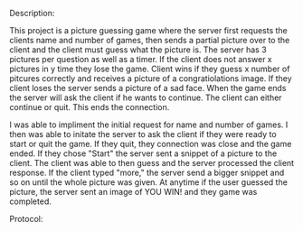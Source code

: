 Description:

This project is a picture guessing game where the server first requests the clients name and number of games, then sends a partial picture over to the 
client and the client must guess what the picture is. The server has 3 pictures per question as well as a timer. If the client does not answer x pictures 
in y time they lose the game. Client wins if they guess x number of pitcures correctly and receives a picture of a congratiolations image. If they client 
loses the server sends a picture of a sad face. When the game ends the server will ask the client if he wants to continue. The client can either continue
or quit. This ends the connection.

I was able to impliment the initial request for name and number of games. I then was able to initate the server to ask the client if they were ready to
start or quit the game. If they quit, they connection was close and the game ended. If they chose "Start" the server sent a snippet of a picture to the client. 
The client was able to then guess and the server processed the client response. If the client typed "more," the server send a bigger snippet and so on until 
the whole picture was given. At anytime if the user guessed the picture, the server sent an image of YOU WIN! and they game was completed.

Protocol:
